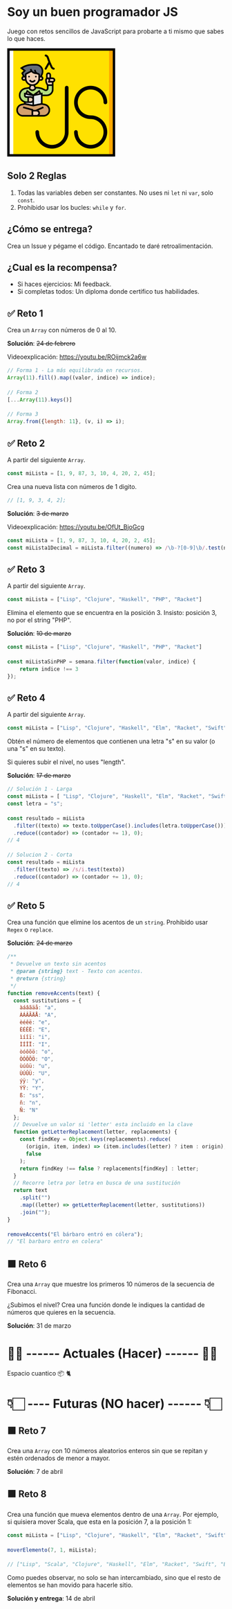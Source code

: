 # Soy un buen programador JS

Juego con retos sencillos de JavaScript para probarte a ti mismo que sabes lo que haces.

<img src="logo.png" width="250">

## Solo 2 Reglas

1. Todas las variables deben ser constantes. No uses ni `let` ni `var`, solo `const`.
2. Prohibido usar los bucles: `while` y `for`.

## ¿Cómo se entrega?

Crea un Issue y pégame el código. Encantado te daré retroalimentación.

## ¿Cual es la recompensa?

- Si haces ejercicios: Mi feedback.
- Si completas todos: Un diploma donde certifico tus habilidades.

## ✅ Reto 1

Crea un `Array` con números de 0 al 10.

**Solución**: ~~24 de febrero~~ 

Videoexplicación: https://youtu.be/ROijmck2a6w

```javascript
// Forma 1 - La más equilibrada en recursos.
Array(11).fill().map((valor, indice) => indice);

// Forma 2
[...Array(11).keys()]

// Forma 3
Array.from({length: 11}, (v, i) => i);
```

## ✅ Reto 2

A partir del siguiente `Array`.

```javascript
const miLista = [1, 9, 87, 3, 10, 4, 20, 2, 45];
```

Crea una nueva lista con números de 1 digito.

```javascript
// [1, 9, 3, 4, 2];
```

**Solución**: ~~3 de marzo~~ 

Videoexplicación: https://youtu.be/OfUt_BjoGcg

```javascript
const miLista = [1, 9, 87, 3, 10, 4, 20, 2, 45];
const miLista1Decimal = miLista.filter((numero) => /\b-?[0-9]\b/.test(numero));
```

## ✅ Reto 3

A partir del siguiente `Array`.

```javascript
const miLista = ["Lisp", "Clojure", "Haskell", "PHP", "Racket"]
```

Elimina el elemento que se encuentra en la posición 3. Insisto: posición 3, no por el string "PHP".

**Solución**: ~~10 de marzo~~

```javascript
const miLista = ["Lisp", "Clojure", "Haskell", "PHP", "Racket"]

const miListaSinPHP = semana.filter(function(valor, indice) {
    return indice !== 3
});
```

## ✅ Reto 4

A partir del siguiente `Array`.

```javascript
const miLista = ["Lisp", "Clojure", "Haskell", "Elm", "Racket", "Swift", "Erlang", "Scala"]
```

Obtén el número de elementos que contienen una letra "s" en su valor (o una "s" en su texto).

Si quieres subir el nivel, no uses "length".

**Solución**: ~~17 de marzo~~

```javascript
// Solución 1 - Larga
const miLista = [ "Lisp", "Clojure", "Haskell", "Elm", "Racket", "Swift", "Erlang", "Scala" ];
const letra = "s";

const resultado = miLista
  .filter((texto) => texto.toUpperCase().includes(letra.toUpperCase()))
  .reduce((contador) => (contador += 1), 0);
// 4

// Solucion 2 - Corta
const resultado = miLista
  .filter((texto) => /s/i.test(texto))
  .reduce((contador) => (contador += 1), 0);
// 4
```

## ✅ Reto 5

Crea una función que elimine los acentos de un `string`. Prohibido usar `Regex` o `replace`.

**Solución**: ~~24 de marzo~~

``` javascript
/**
 * Devuelve un texto sin acentos
 * @param {string} text - Texto con acentos.
 * @return {string}
 */
function removeAccents(text) {
  const sustitutions = {
    àáâãäå: "a",
    ÀÁÂÃÄÅ: "A",
    èéêë: "e",
    ÈÉÊË: "E",
    ìíîï: "i",
    ÌÍÎÏ: "I",
    òóôõö: "o",
    ÒÓÔÕÖ: "O",
    ùúûü: "u",
    ÙÚÛÜ: "U",
    ýÿ: "y",
    ÝŸ: "Y",
    ß: "ss",
    ñ: "n",
    Ñ: "N"
  };
  // Devuelve un valor si 'letter' esta incluido en la clave
  function getLetterReplacement(letter, replacements) {
    const findKey = Object.keys(replacements).reduce(
      (origin, item, index) => (item.includes(letter) ? item : origin),
      false
    );
    return findKey !== false ? replacements[findKey] : letter;
  }
  // Recorre letra por letra en busca de una sustitución
  return text
    .split("")
    .map((letter) => getLetterReplacement(letter, sustitutions))
    .join("");
}

removeAccents("El bárbaro entró en cólera");
// "El barbaro entro en colera"
```

## 🟩 Reto 6

Crea una `Array` que muestre los primeros 10 números de la secuencia de Fibonacci.

¿Subimos el nivel? Crea una función donde le indiques la cantidad de números que quieres en la secuencia.

**Solución**: 31 de marzo

# ☝🏻 ------ Actuales (Hacer) ------ ☝🏻

Espacio cuantico 📦 🐈

# 👇🏻 ---- Futuras (NO hacer) ------ 👇🏻

## 🟩 Reto 7

Crea una `Array` con 10 números aleatorios enteros sin que se repitan y estén ordenados de menor a mayor.

**Solución**: 7 de abril

## 🟩 Reto 8

Crea una función que mueva elementos dentro de una `Array`. Por ejemplo, si quisiera mover Scala, que esta en la posición 7, a la posición 1: 

``` javascript
const miLista = ["Lisp", "Clojure", "Haskell", "Elm", "Racket", "Swift", "Erlang", "Scala"]

moverElemento(7, 1, miLista);

// ["Lisp", "Scala", "Clojure", "Haskell", "Elm", "Racket", "Swift", "Erlang"]

```

Como puedes observar, no solo se han intercambiado, sino que el resto de elementos se han movido para hacerle sitio.

**Solución y entrega**: 14 de abril
